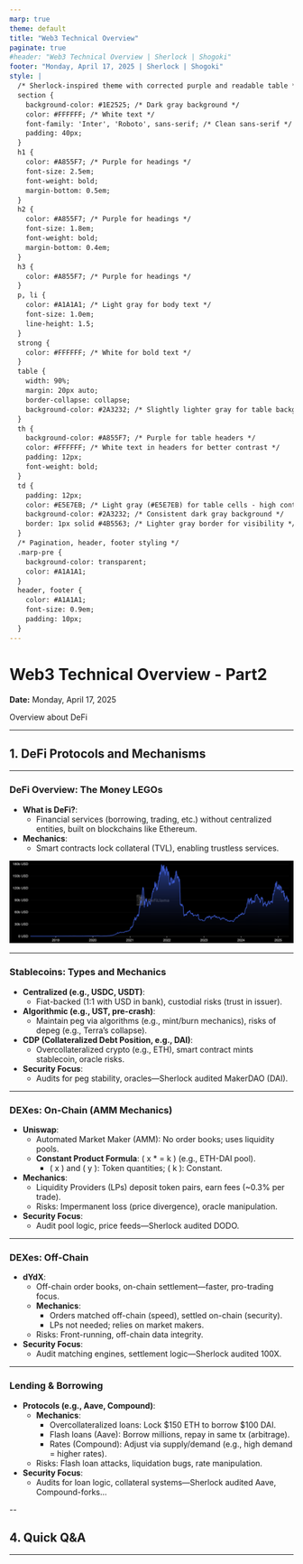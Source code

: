 ```yaml
---
marp: true
theme: default
title: "Web3 Technical Overview"
paginate: true
#header: "Web3 Technical Overview | Sherlock | Shogoki"
footer: "Monday, April 17, 2025 | Sherlock | Shogoki"
style: |
  /* Sherlock-inspired theme with corrected purple and readable table */
  section {
    background-color: #1E2525; /* Dark gray background */
    color: #FFFFFF; /* White text */
    font-family: 'Inter', 'Roboto', sans-serif; /* Clean sans-serif */
    padding: 40px;
  }
  h1 {
    color: #A855F7; /* Purple for headings */
    font-size: 2.5em;
    font-weight: bold;
    margin-bottom: 0.5em;
  }
  h2 {
    color: #A855F7; /* Purple for headings */
    font-size: 1.8em;
    font-weight: bold;
    margin-bottom: 0.4em;
  }
  h3 {
    color: #A855F7; /* Purple for headings */
  }
  p, li {
    color: #A1A1A1; /* Light gray for body text */
    font-size: 1.0em;
    line-height: 1.5;
  }
  strong {
    color: #FFFFFF; /* White for bold text */
  }
  table {
    width: 90%;
    margin: 20px auto;
    border-collapse: collapse;
    background-color: #2A3232; /* Slightly lighter gray for table background */
  }
  th {
    background-color: #A855F7; /* Purple for table headers */
    color: #FFFFFF; /* White text in headers for better contrast */
    padding: 12px;
    font-weight: bold;
  }
  td {
    padding: 12px;
    color: #E5E7EB; /* Light gray (#E5E7EB) for table cells - high contrast */
    background-color: #2A3232; /* Consistent dark gray background */
    border: 1px solid #4B5563; /* Lighter gray border for visibility */
  }
  /* Pagination, header, footer styling */
  .marp-pre {
    background-color: transparent;
    color: #A1A1A1;
  }
  header, footer {
    color: #A1A1A1;
    font-size: 0.9em;
    padding: 10px;
  }
---
```


# Web3 Technical Overview - Part2

**Date:** Monday, April 17, 2025  

Overview about DeFi

---

## 1. DeFi Protocols and Mechanisms

---

### DeFi Overview: The Money LEGOs
- **What is DeFi?**:  
  - Financial services (borrowing, trading, etc.) without centralized entities, built on blockchains like Ethereum.  
- **Mechanics**:  
  - Smart contracts lock collateral (TVL), enabling trustless services.  

![height: auto](img/Defi_tvl.png)

<!-- Speaker Notes: DeFi replaces banks with smart contracts on blockchains like Ethereum—“Money LEGOs” you can stack. TVL exploded from $275M in 2019 to $86B by 2021, showing its scale. We’ll dive into key categories, focusing on how they work and Sherlock’s role in securing them. (2 min) -->

---

### Stablecoins: Types and Mechanics
- **Centralized (e.g., USDC, USDT)**:  
  - Fiat-backed (1:1 with USD in bank), custodial risks (trust in issuer).  
- **Algorithmic (e.g., UST, pre-crash)**:  
  - Maintain peg via algorithms (e.g., mint/burn mechanics), risks of depeg (e.g., Terra’s collapse).  
- **CDP (Collateralized Debt Position, e.g., DAI)**:  
  - Overcollateralized crypto (e.g., ETH), smart contract mints stablecoin, oracle risks.  
- **Security Focus**:  
  - Audits for peg stability, oracles—Sherlock audited MakerDAO (DAI).  

<!-- Speaker Notes: Stablecoins reduce volatility. Centralized ones like USDC hold USD in banks—trust issues. Algorithmic ones like UST balance supply via code but can fail (Terra crashed). CDPs like DAI use crypto collateral, relying on oracles. Sherlock audited MakerDAO to secure DAI’s peg. (3 min) -->

---

### DEXes: On-Chain (AMM Mechanics)
- **Uniswap**:  
  - Automated Market Maker (AMM): No order books; uses liquidity pools.  
  - **Constant Product Formula**: \( x \* = k \) (e.g., ETH-DAI pool).  
    - \( x \) and \( y \): Token quantities; \( k \): Constant.  
- **Mechanics**:  
  - Liquidity Providers (LPs) deposit token pairs, earn fees (~0.3% per trade).  
  - Risks: Impermanent loss (price divergence), oracle manipulation.  
- **Security Focus**:  
  - Audit pool logic, price feeds—Sherlock audited DODO.  

<!-- Speaker Notes: Uniswap’s AMM replaces order books with pools—LPs deposit pairs like ETH-DAI. The formula \( x \times y = k \) ensures price balance; if ETH’s price rises, LPs face impermanent loss but earn fees. Oracle bugs can skew prices. Sherlock audited Unstoppable DeFi to secure these mechanics. (3 min) -->

---

### DEXes: Off-Chain
- **dYdX**:  
  - Off-chain order books, on-chain settlement—faster, pro-trading focus.  
  - **Mechanics**:  
    - Orders matched off-chain (speed), settled on-chain (security).  
    - LPs not needed; relies on market makers.  
  - Risks: Front-running, off-chain data integrity.  
- **Security Focus**:  
  - Audit matching engines, settlement logic—Sherlock audited 100X.  

<!-- Speaker Notes: dYdX matches orders off-chain for speed, settles on-chain for security—no LPs, just market makers. Front-running can occur if off-chain data is gamed. Sherlock’s audit of dYdX ensures the system’s integrity. (2 min) -->

---

### Lending & Borrowing

- **Protocols (e.g., Aave, Compound)**:  
  - **Mechanics**:  
    - Overcollateralized loans: Lock $150 ETH to borrow $100 DAI.  
    - Flash loans (Aave): Borrow millions, repay in same tx (arbitrage).  
    - Rates (Compound): Adjust via supply/demand (e.g., high demand = higher rates).  
  - Risks: Flash loan attacks, liquidation bugs, rate manipulation.  
- **Security Focus**:  
  - Audits for loan logic, collateral systems—Sherlock audited Aave, Compound-forks...  

<!-- Speaker Notes: Aave and Compound let you borrow by locking crypto—e.g., $150 ETH for $100 DAI. Flash loans allow instant borrowing if repaid in one tx—great for arbitrage, risky if exploited. Rates adjust dynamically but can be gamed. Sherlock audited both protocols. (3 min) -->

-- 


## 4. Quick Q&A

<!-- Speaker Notes: Let’s open the floor for questions. Remember, Sherlock’s audits cover the full spectrum—from smart contracts to L2s and beyond. Tomorrow, we’ll dive deeper into security techniques. -->

---
